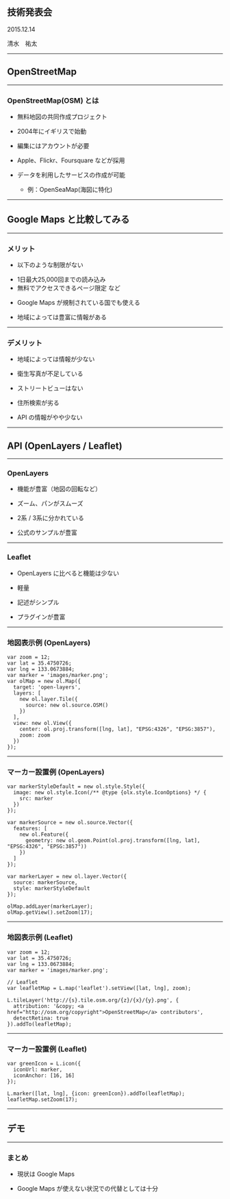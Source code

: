 ## 技術発表会

2015.12.14

清水　祐太

---
## OpenStreetMap

---
### OpenStreetMap(OSM) とは

* 無料地図の共同作成プロジェクト

* 2004年にイギリスで始動

* 編集にはアカウントが必要

* Apple、Flickr、Foursquare などが採用

* データを利用したサービスの作成が可能
  - 例：OpenSeaMap(海図に特化)

---
## Google Maps と比較してみる

---
### メリット
* 以下のような制限がない
 - 1日最大25,000回までの読み込み
 - 無料でアクセスできるページ限定 など

* Google Maps が規制されている国でも使える

* 地域によっては豊富に情報がある

---
###  デメリット
* 地域によっては情報が少ない

* 衛生写真が不足している
 - ストリートビューはない

* 住所検索が劣る

* API の情報がやや少ない

---
## API (OpenLayers / Leaflet)

---
### OpenLayers
* 機能が豊富（地図の回転など）

* ズーム、パンがスムーズ

* 2系 / 3系に分かれている

* 公式のサンプルが豊富

---
### Leaflet
* OpenLayers に比べると機能は少ない

* 軽量

* 記述がシンプル

* プラグインが豊富

---
### 地図表示例 (OpenLayers)

```
var zoom = 12;
var lat = 35.4750726;
var lng = 133.0673884;
var marker = 'images/marker.png';
var olMap = new ol.Map({
  target: 'open-layers',
  layers: [
    new ol.layer.Tile({
      source: new ol.source.OSM()
    })
  ],
  view: new ol.View({
    center: ol.proj.transform([lng, lat], "EPSG:4326", "EPSG:3857"),
    zoom: zoom
  })
});
```

---
### マーカー設置例 (OpenLayers)

```
var markerStyleDefault = new ol.style.Style({
  image: new ol.style.Icon(/** @type {olx.style.IconOptions} */ {
    src: marker
  })
});

var markerSource = new ol.source.Vector({
  features: [
    new ol.Feature({
      geometry: new ol.geom.Point(ol.proj.transform([lng, lat], "EPSG:4326", "EPSG:3857"))
    })
  ]
});

var markerLayer = new ol.layer.Vector({
  source: markerSource,
  style: markerStyleDefault
});

olMap.addLayer(markerLayer);
olMap.getView().setZoom(17);
```

---
### 地図表示例 (Leaflet)

```
var zoom = 12;
var lat = 35.4750726;
var lng = 133.0673884;
var marker = 'images/marker.png';

// Leaflet
var leafletMap = L.map('leaflet').setView([lat, lng], zoom);

L.tileLayer('http://{s}.tile.osm.org/{z}/{x}/{y}.png', {
  attribution: '&copy; <a href="http://osm.org/copyright">OpenStreetMap</a> contributors',
  detectRetina: true
}).addTo(leafletMap);
```

---
### マーカー設置例 (Leaflet)
```
var greenIcon = L.icon({
  iconUrl: marker,
  iconAnchor: [16, 16]
});

L.marker([lat, lng], {icon: greenIcon}).addTo(leafletMap);
leafletMap.setZoom(17);
```

---
## デモ

---
### まとめ

* 現状は Google Maps

* Google Maps が使えない状況での代替としては十分

